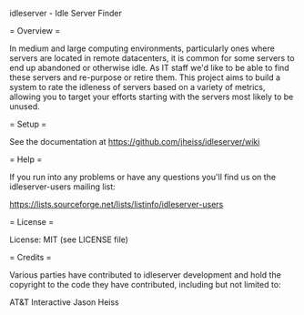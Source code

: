 idleserver - Idle Server Finder

= Overview =

In medium and large computing environments, particularly ones where servers
are located in remote datacenters, it is common for some servers to end up
abandoned or otherwise idle. As IT staff we'd like to be able to find these
servers and re-purpose or retire them. This project aims to build a system to
rate the idleness of servers based on a variety of metrics, allowing you to
target your efforts starting with the servers most likely to be unused.

= Setup =

See the documentation at https://github.com/jheiss/idleserver/wiki

= Help =

If you run into any problems or have any questions you'll find us on the
idleserver-users mailing list:

https://lists.sourceforge.net/lists/listinfo/idleserver-users

= License =

License: MIT (see LICENSE file)

= Credits =

Various parties have contributed to idleserver development and hold the
copyright to the code they have contributed, including but not limited to:

AT&T Interactive
Jason Heiss

